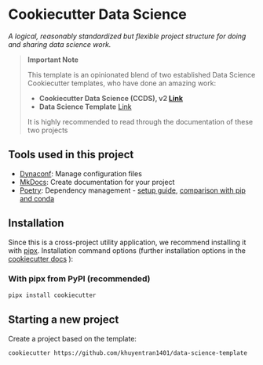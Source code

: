 # Cookiecutter Data Science

_A logical, reasonably standardized but flexible project structure for doing and sharing data science work._

> **Important Note**
> 
>This template is an opinionated blend of two established Data Science Cookiecutter templates, who have done an amazing work:
> - **Cookiecutter Data Science (CCDS), v2 [Link](https://github.com/drivendata/cookiecutter-data-science/tree/v2)**
> - **Data Science Template** [Link](https://github.com/khuyentran1401/data-science-template)
> 
> It is highly recommended to read through the documentation of these two projects

## Tools used in this project
* [Dynaconf](https://www.dynaconf.com/): Manage configuration files 
* [MkDocs](https://www.mkdocs.org): Create documentation for your project
* [Poetry](https://python-poetry.org/): Dependency management - [setup guide](https://towardsdatascience.com/how-to-effortlessly-publish-your-python-package-to-pypi-using-poetry-44b305362f9f), [comparison with pip and conda](https://mathdatasimplified.com/poetry-a-better-way-to-manage-python-dependencies/)

## Installation
Since this is a cross-project utility application, we recommend installing it with [pipx](https://pypa.github.io/pipx/). 
Installation command options (further installation options in the [cookiecutter docs](https://cookiecutter.readthedocs.io/en/stable/installation.html) ):

### With pipx from PyPI (recommended)
```bash
pipx install cookiecutter
```

## Starting a new project
Create a project based on the template:
```bash
cookiecutter https://github.com/khuyentran1401/data-science-template
```